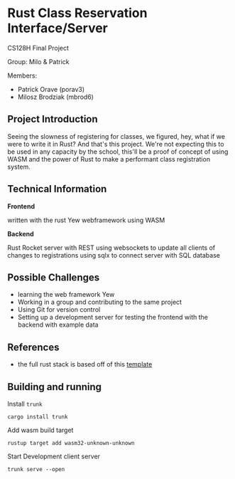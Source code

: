 # Rust Class Reservation Interface/Server
CS128H Final Project

Group: Milo & Patrick

Members:
* Patrick Orave (porav3)
* Milosz Brodziak (mbrod6)

## Project Introduction
Seeing the slowness of registering for classes, we figured, hey, what if we were to write it in Rust? And that's this project. We're not expecting this to be used in any capacity by the school, this'll be a proof of concept of using WASM and the power of Rust to make a performant class registration system.

## Technical Information
**Frontend**

written with the rust Yew webframework using WASM

**Backend**

Rust Rocket server with REST
using websockets to update all clients of changes to registrations
using sqlx to connect server with SQL database

## Possible Challenges
* learning the web framework Yew
* Working in a group and contributing to the same project
* Using Git for version control
* Setting up a development server for testing the frontend with the backend with example data

## References
* the full rust stack is based off of this [template](https://github.com/dontlaugh/rocket-yew-starter-pack)

## Building and running
Install `trunk`

```cargo install trunk```

Add wasm build target

```rustup target add wasm32-unknown-unknown```

Start Development client server

```trunk serve --open```
